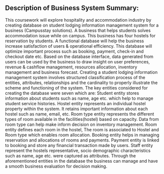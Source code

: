 ## Description of Business System Summary:
This coursework will explore hospitality and accommodation industry by creating database on student lodging information management system for a business (Campusstay solutions). A business that helps students solves accommodation issue while on campus. This business has four hostels for reservation by students. A functional database will help the business increase satisfaction of users & operational efficiency. This database will optimize important process such as booking, payment, check-in and checkout date etc. Based on the database interface, data generated from users can be used by the business to draw insight on user preferences, revenue & cashflow management, resources allocation, inventory management and business forecast. Creating a student lodging information management system involves structured classification process of the entities, attributes, relationships and the cardinality to properly illustrate the scheme and functioning of the system. The key entities considered for creating the database were seven which are: Student entity stores information about students such as name, age etc. which help to manage student service histories. Hostel entity represents an individual hostel property within the system. It retains important information about each hostel such as name, email, etc. Room type entity represents the different types of room available in the facilities(hostel) based on capacity. Data from room type can help make inform decision on inventory management. Room entity defines each room in the hostel, The room is associated to Hostel and Room type which enables room allocation.
Booking entity helps in managing reservation and allocations of rooms and payments.
Payment entity is linked to booking and store any financial transaction made by users.
Staff entity represent the hostels representative, socio demographic characteristics such as name, age etc. were captured as attributes.
Through the aforementioned entities in the database the business can manage and have a smooth business evaluation for decision making.


